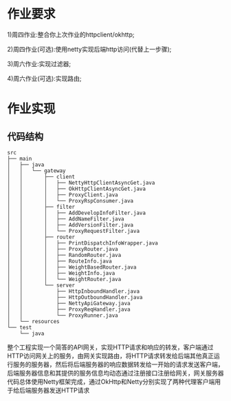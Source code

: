 # 作业要求

1)周四作业:整合你上次作业的httpclient/okhttp;

2)周四作业(可选):使用netty实现后端http访问(代替上一步骤);

3)周六作业:实现过滤器;

4)周六作业(可选):实现路由;


# 作业实现

## 代码结构
```
src
├── main
│   ├── java
│   │   └── gateway
│   │       ├── client
│   │       │   ├── NettyHttpClientAsyncGet.java
│   │       │   ├── OkHttpClientAsyncGet.java
│   │       │   ├── ProxyClient.java
│   │       │   └── ProxyRspConsumer.java
│   │       ├── filter
│   │       │   ├── AddDevelopInfoFilter.java
│   │       │   ├── AddNameFilter.java
│   │       │   ├── AddVersionFilter.java
│   │       │   └── ProxyRequestFilter.java
│   │       ├── router
│   │       │   ├── PrintDispatchInfoWrapper.java
│   │       │   ├── ProxyRouter.java
│   │       │   ├── RandomRouter.java
│   │       │   ├── RouteInfo.java
│   │       │   ├── WeightBasedRouter.java
│   │       │   ├── WeightInfo.java
│   │       │   └── WeightRouter.java
│   │       └── server
│   │           ├── HttpInboundHandler.java
│   │           ├── HttpOutboundHandler.java
│   │           ├── NettyApiGateway.java
│   │           ├── ProxyReqHandler.java
│   │           └── ProxyRunner.java
│   └── resources
└── test
    └── java
```

整个工程实现一个简答的API网关，实现HTTP请求和响应的转发，客户端通过HTTP访问网关上的服务，由网关实现路由，将HTTP请求转发给后端其他真正运行服务的服务器，然后将后端服务器的响应数据转发给一开始的请求发送客户端，后端服务器信息和其提供的服务信息均动态通过注册接口注册给网关，网关服务器代码总体使用Netty框架完成，通过OkHttp和Netty分别实现了两种代理客户端用于给后端服务器发送HTTP请求



